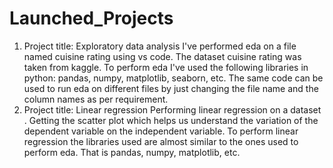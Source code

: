 # Launched_Projects
1) Project title: Exploratory data analysis
I've performed eda on a file named cuisine rating using vs code. The dataset cuisine rating was taken from kaggle. 
To perform eda I've used the following libraries in python: pandas, numpy, matplotlib, seaborn, etc.
The same code can be used to run eda on different files by just changing the file name and the column names as per requirement.
2) Project title: Linear regression
Performing linear regression on a dataset .
Getting the scatter plot which helps us understand the variation of the dependent variable on the independent variable.
To perform linear regression the libraries used are almost similar to the ones used to perform eda. That is pandas, numpy, matplotlib, etc.
